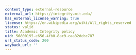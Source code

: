 ```yaml
---
content_type: external-resource
external_url: https://integrity.mit.edu/
has_external_license_warning: true
license: https://en.wikipedia.org/wiki/All_rights_reserved
status: valid
title: Academic Integrity policy
uid: 56800195-e656-4fb0-8ac9-caa82debc787
url_status_code: 200
wayback_url: ''
---
```

